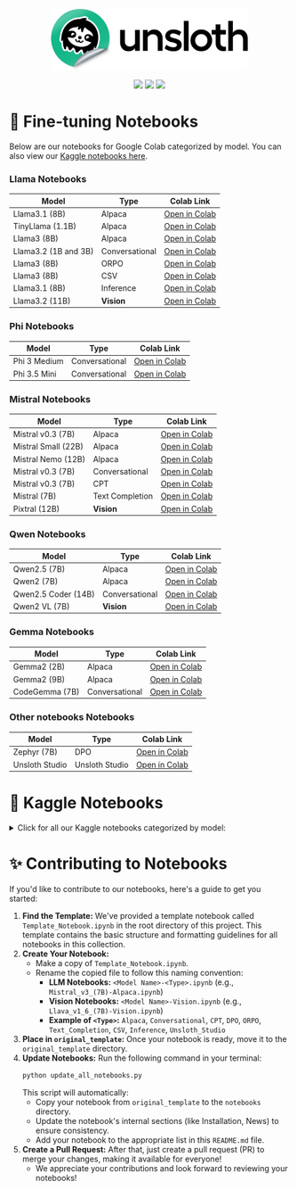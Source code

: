 <div align="center">

  <a href="https://unsloth.ai"><picture>
    <source media="(prefers-color-scheme: dark)" srcset="https://raw.githubusercontent.com/unslothai/unsloth/main/images/unsloth%20logo%20white%20text.png">
    <source media="(prefers-color-scheme: light)" srcset="https://raw.githubusercontent.com/unslothai/unsloth/main/images/unsloth%20logo%20black%20text.png">
    <img alt="unsloth logo" src="https://raw.githubusercontent.com/unslothai/unsloth/main/images/unsloth%20logo%20black%20text.png" height="110" style="max-width: 100%;">
  </picture></a>
  
<a href="https://colab.research.google.com/drive/1Ys44kVvmeZtnICzWz0xgpRnrIOjZAuxp?usp=sharing"><img src="https://raw.githubusercontent.com/unslothai/unsloth/main/images/start free finetune button.png" height="48"></a>
<a href="https://discord.gg/unsloth"><img src="https://raw.githubusercontent.com/unslothai/unsloth/main/images/Discord button.png" height="48"></a>
<a href="https://docs.unsloth.ai"><img src="https://raw.githubusercontent.com/unslothai/unsloth/refs/heads/main/images/Documentation%20Button.png" height="48"></a>

</div>

# 📒 Fine-tuning Notebooks
Below are our notebooks for Google Colab categorized by model.
You can also view our [Kaggle notebooks here](https://github.com/unslothai/notebooks/#Kaggle-Notebooks).

### Llama Notebooks
| Model | Type | Colab Link | 
| --- | --- | --- | 
| Llama3.1 (8B) | Alpaca | [Open in Colab](https://colab.research.google.com/github/unslothai/notebooks/blob/main/notebooks/Llama3.1_(8B)-Alpaca.ipynb)
| TinyLlama (1.1B) | Alpaca | [Open in Colab](https://colab.research.google.com/github/unslothai/notebooks/blob/main/notebooks/TinyLlama_(1.1B)-Alpaca.ipynb)
| Llama3 (8B) | Alpaca | [Open in Colab](https://colab.research.google.com/github/unslothai/notebooks/blob/main/notebooks/Llama3_(8B)-Alpaca.ipynb)
| Llama3.2 (1B and 3B) | Conversational | [Open in Colab](https://colab.research.google.com/github/unslothai/notebooks/blob/main/notebooks/Llama3.2_(1B_and_3B)-Conversational.ipynb)
| Llama3 (8B) | ORPO | [Open in Colab](https://colab.research.google.com/github/unslothai/notebooks/blob/main/notebooks/Llama3_(8B)-ORPO.ipynb)
| Llama3 (8B) | CSV | [Open in Colab](https://colab.research.google.com/github/unslothai/notebooks/blob/main/notebooks/Llama3_(8B)-CSV.ipynb)
| Llama3.1 (8B) | Inference | [Open in Colab](https://colab.research.google.com/github/unslothai/notebooks/blob/main/notebooks/Llama3.1_(8B)-Inference.ipynb)
| Llama3.2 (11B) | **Vision** | [Open in Colab](https://colab.research.google.com/github/unslothai/notebooks/blob/main/notebooks/Llama3.2_(11B)-Vision.ipynb)

### Phi Notebooks
| Model | Type | Colab Link | 
| --- | --- | --- | 
| Phi 3 Medium | Conversational | [Open in Colab](https://colab.research.google.com/github/unslothai/notebooks/blob/main/notebooks/Phi_3_Medium-Conversational.ipynb)
| Phi 3.5 Mini | Conversational | [Open in Colab](https://colab.research.google.com/github/unslothai/notebooks/blob/main/notebooks/Phi_3.5_Mini-Conversational.ipynb)

### Mistral Notebooks
| Model | Type | Colab Link | 
| --- | --- | --- | 
| Mistral v0.3 (7B) | Alpaca | [Open in Colab](https://colab.research.google.com/github/unslothai/notebooks/blob/main/notebooks/Mistral_v0.3_(7B)-Alpaca.ipynb)
| Mistral Small (22B) | Alpaca | [Open in Colab](https://colab.research.google.com/github/unslothai/notebooks/blob/main/notebooks/Mistral_Small_(22B)-Alpaca.ipynb)
| Mistral Nemo (12B) | Alpaca | [Open in Colab](https://colab.research.google.com/github/unslothai/notebooks/blob/main/notebooks/Mistral_Nemo_(12B)-Alpaca.ipynb)
| Mistral v0.3 (7B) | Conversational | [Open in Colab](https://colab.research.google.com/github/unslothai/notebooks/blob/main/notebooks/Mistral_v0.3_(7B)-Conversational.ipynb)
| Mistral v0.3 (7B) | CPT | [Open in Colab](https://colab.research.google.com/github/unslothai/notebooks/blob/main/notebooks/Mistral_v0.3_(7B)-CPT.ipynb)
| Mistral (7B) | Text Completion | [Open in Colab](https://colab.research.google.com/github/unslothai/notebooks/blob/main/notebooks/Mistral_(7B)-Text_Completion.ipynb)
| Pixtral (12B) | **Vision** | [Open in Colab](https://colab.research.google.com/github/unslothai/notebooks/blob/main/notebooks/Pixtral_(12B)-Vision.ipynb)

### Qwen Notebooks
| Model | Type | Colab Link | 
| --- | --- | --- | 
| Qwen2.5 (7B) | Alpaca | [Open in Colab](https://colab.research.google.com/github/unslothai/notebooks/blob/main/notebooks/Qwen2.5_(7B)-Alpaca.ipynb)
| Qwen2 (7B) | Alpaca | [Open in Colab](https://colab.research.google.com/github/unslothai/notebooks/blob/main/notebooks/Qwen2_(7B)-Alpaca.ipynb)
| Qwen2.5 Coder (14B) | Conversational | [Open in Colab](https://colab.research.google.com/github/unslothai/notebooks/blob/main/notebooks/Qwen2.5_Coder_(14B)-Conversational.ipynb)
| Qwen2 VL (7B) | **Vision** | [Open in Colab](https://colab.research.google.com/github/unslothai/notebooks/blob/main/notebooks/Qwen2_VL_(7B)-Vision.ipynb)

### Gemma Notebooks
| Model | Type | Colab Link | 
| --- | --- | --- | 
| Gemma2 (2B) | Alpaca | [Open in Colab](https://colab.research.google.com/github/unslothai/notebooks/blob/main/notebooks/Gemma2_(2B)-Alpaca.ipynb)
| Gemma2 (9B) | Alpaca | [Open in Colab](https://colab.research.google.com/github/unslothai/notebooks/blob/main/notebooks/Gemma2_(9B)-Alpaca.ipynb)
| CodeGemma (7B) | Conversational | [Open in Colab](https://colab.research.google.com/github/unslothai/notebooks/blob/main/notebooks/CodeGemma_(7B)-Conversational.ipynb)

### Other notebooks Notebooks
| Model | Type | Colab Link | 
| --- | --- | --- | 
| Zephyr (7B) | DPO | [Open in Colab](https://colab.research.google.com/github/unslothai/notebooks/blob/main/notebooks/Zephyr_(7B)-DPO.ipynb)
| Unsloth Studio | Unsloth Studio | [Open in Colab](https://colab.research.google.com/github/unslothai/notebooks/blob/main/notebooks/Unsloth_Studio.ipynb)

# 📒 Kaggle Notebooks
<details>
  <summary>   
Click for all our Kaggle notebooks categorized by model:
  </summary>

### Llama Notebooks
| Model | Type | Kaggle Link | 
| --- | --- | --- | 
| TinyLlama (1.1B) | Alpaca | [Open in Kaggle](https://www.kaggle.com/notebooks/welcome?src=https://github.com/unslothai/notebooks/blob/main/notebooks/Kaggle-TinyLlama_(1.1B)-Alpaca.ipynb&accelerator=nvidiaTeslaT4)
| Llama3.1 (8B) | Alpaca | [Open in Kaggle](https://www.kaggle.com/notebooks/welcome?src=https://github.com/unslothai/notebooks/blob/main/notebooks/Kaggle-Llama3.1_(8B)-Alpaca.ipynb&accelerator=nvidiaTeslaT4)
| Llama3 (8B) | Alpaca | [Open in Kaggle](https://www.kaggle.com/notebooks/welcome?src=https://github.com/unslothai/notebooks/blob/main/notebooks/Kaggle-Llama3_(8B)-Alpaca.ipynb&accelerator=nvidiaTeslaT4)
| Llama3.2 (1B and 3B) | Conversational | [Open in Kaggle](https://www.kaggle.com/notebooks/welcome?src=https://github.com/unslothai/notebooks/blob/main/notebooks/Kaggle-Llama3.2_(1B_and_3B)-Conversational.ipynb&accelerator=nvidiaTeslaT4)
| Llama3 (8B) | ORPO | [Open in Kaggle](https://www.kaggle.com/notebooks/welcome?src=https://github.com/unslothai/notebooks/blob/main/notebooks/Kaggle-Llama3_(8B)-ORPO.ipynb&accelerator=nvidiaTeslaT4)
| Llama3 (8B) | CSV | [Open in Kaggle](https://www.kaggle.com/notebooks/welcome?src=https://github.com/unslothai/notebooks/blob/main/notebooks/Kaggle-Llama3_(8B)-CSV.ipynb&accelerator=nvidiaTeslaT4)
| Llama3.1 (8B) | Inference | [Open in Kaggle](https://www.kaggle.com/notebooks/welcome?src=https://github.com/unslothai/notebooks/blob/main/notebooks/Kaggle-Llama3.1_(8B)-Inference.ipynb&accelerator=nvidiaTeslaT4)
| Llama3.2 (11B) | **Vision** | [Open in Kaggle](https://www.kaggle.com/notebooks/welcome?src=https://github.com/unslothai/notebooks/blob/main/notebooks/Kaggle-Llama3.2_(11B)-Vision.ipynb&accelerator=nvidiaTeslaT4)

### Phi Notebooks
| Model | Type | Kaggle Link | 
| --- | --- | --- | 
| Phi 3.5 Mini | Conversational | [Open in Kaggle](https://www.kaggle.com/notebooks/welcome?src=https://github.com/unslothai/notebooks/blob/main/notebooks/Kaggle-Phi_3.5_Mini-Conversational.ipynb&accelerator=nvidiaTeslaT4)
| Phi 3 Medium | Conversational | [Open in Kaggle](https://www.kaggle.com/notebooks/welcome?src=https://github.com/unslothai/notebooks/blob/main/notebooks/Kaggle-Phi_3_Medium-Conversational.ipynb&accelerator=nvidiaTeslaT4)

### Mistral Notebooks
| Model | Type | Kaggle Link | 
| --- | --- | --- | 
| Mistral Small (22B) | Alpaca | [Open in Kaggle](https://www.kaggle.com/notebooks/welcome?src=https://github.com/unslothai/notebooks/blob/main/notebooks/Kaggle-Mistral_Small_(22B)-Alpaca.ipynb&accelerator=nvidiaTeslaT4)
| Mistral Nemo (12B) | Alpaca | [Open in Kaggle](https://www.kaggle.com/notebooks/welcome?src=https://github.com/unslothai/notebooks/blob/main/notebooks/Kaggle-Mistral_Nemo_(12B)-Alpaca.ipynb&accelerator=nvidiaTeslaT4)
| Mistral v0.3 (7B) | Alpaca | [Open in Kaggle](https://www.kaggle.com/notebooks/welcome?src=https://github.com/unslothai/notebooks/blob/main/notebooks/Kaggle-Mistral_v0.3_(7B)-Alpaca.ipynb&accelerator=nvidiaTeslaT4)
| Mistral v0.3 (7B) | Conversational | [Open in Kaggle](https://www.kaggle.com/notebooks/welcome?src=https://github.com/unslothai/notebooks/blob/main/notebooks/Kaggle-Mistral_v0.3_(7B)-Conversational.ipynb&accelerator=nvidiaTeslaT4)
| Mistral v0.3 (7B) | CPT | [Open in Kaggle](https://www.kaggle.com/notebooks/welcome?src=https://github.com/unslothai/notebooks/blob/main/notebooks/Kaggle-Mistral_v0.3_(7B)-CPT.ipynb&accelerator=nvidiaTeslaT4)
| Mistral (7B) | Text Completion | [Open in Kaggle](https://www.kaggle.com/notebooks/welcome?src=https://github.com/unslothai/notebooks/blob/main/notebooks/Kaggle-Mistral_(7B)-Text_Completion.ipynb&accelerator=nvidiaTeslaT4)
| Pixtral (12B) | **Vision** | [Open in Kaggle](https://www.kaggle.com/notebooks/welcome?src=https://github.com/unslothai/notebooks/blob/main/notebooks/Kaggle-Pixtral_(12B)-Vision.ipynb&accelerator=nvidiaTeslaT4)

### Qwen Notebooks
| Model | Type | Kaggle Link | 
| --- | --- | --- | 
| Qwen2 (7B) | Alpaca | [Open in Kaggle](https://www.kaggle.com/notebooks/welcome?src=https://github.com/unslothai/notebooks/blob/main/notebooks/Kaggle-Qwen2_(7B)-Alpaca.ipynb&accelerator=nvidiaTeslaT4)
| Qwen2.5 (7B) | Alpaca | [Open in Kaggle](https://www.kaggle.com/notebooks/welcome?src=https://github.com/unslothai/notebooks/blob/main/notebooks/Kaggle-Qwen2.5_(7B)-Alpaca.ipynb&accelerator=nvidiaTeslaT4)
| Qwen2.5 Coder (14B) | Conversational | [Open in Kaggle](https://www.kaggle.com/notebooks/welcome?src=https://github.com/unslothai/notebooks/blob/main/notebooks/Kaggle-Qwen2.5_Coder_(14B)-Conversational.ipynb&accelerator=nvidiaTeslaT4)
| Qwen2 VL (7B) | **Vision** | [Open in Kaggle](https://www.kaggle.com/notebooks/welcome?src=https://github.com/unslothai/notebooks/blob/main/notebooks/Kaggle-Qwen2_VL_(7B)-Vision.ipynb&accelerator=nvidiaTeslaT4)

### Gemma Notebooks
| Model | Type | Kaggle Link | 
| --- | --- | --- | 
| Gemma2 (2B) | Alpaca | [Open in Kaggle](https://www.kaggle.com/notebooks/welcome?src=https://github.com/unslothai/notebooks/blob/main/notebooks/Kaggle-Gemma2_(2B)-Alpaca.ipynb&accelerator=nvidiaTeslaT4)
| Gemma2 (9B) | Alpaca | [Open in Kaggle](https://www.kaggle.com/notebooks/welcome?src=https://github.com/unslothai/notebooks/blob/main/notebooks/Kaggle-Gemma2_(9B)-Alpaca.ipynb&accelerator=nvidiaTeslaT4)
| CodeGemma (7B) | Conversational | [Open in Kaggle](https://www.kaggle.com/notebooks/welcome?src=https://github.com/unslothai/notebooks/blob/main/notebooks/Kaggle-CodeGemma_(7B)-Conversational.ipynb&accelerator=nvidiaTeslaT4)

### Other notebooks Notebooks
| Model | Type | Kaggle Link | 
| --- | --- | --- | 
| Zephyr (7B) | DPO | [Open in Kaggle](https://www.kaggle.com/notebooks/welcome?src=https://github.com/unslothai/notebooks/blob/main/notebooks/Kaggle-Zephyr_(7B)-DPO.ipynb&accelerator=nvidiaTeslaT4)
| Unsloth Studio | Unsloth Studio | [Open in Kaggle](https://www.kaggle.com/notebooks/welcome?src=https://github.com/unslothai/notebooks/blob/main/notebooks/Kaggle-Unsloth_Studio.ipynb&accelerator=nvidiaTeslaT4)

</details>

<!-- Last updated on: 2024-12-24 16:47:17 -->
<!-- End of Notebook Links -->

# ✨ Contributing to Notebooks
If you'd like to contribute to our notebooks, here's a guide to get you started:

1. **Find the Template:**  We've provided a template notebook called `Template_Notebook.ipynb` in the root directory of this project. This template contains the basic structure and formatting guidelines for all notebooks in this collection.
2. **Create Your Notebook:**
    *   Make a copy of `Template_Notebook.ipynb`.
    *   Rename the copied file to follow this naming convention:
        *   **LLM Notebooks:** `<Model Name>-<Type>.ipynb` (e.g., `Mistral_v3_(7B)-Alpaca.ipynb`)
        *   **Vision Notebooks:** `<Model Name>-Vision.ipynb` (e.g., `Llava_v1_6_(7B)-Vision.ipynb`)
        *   **Example of `<Type>`:** `Alpaca`, `Conversational`, `CPT`, `DPO`, `ORPO`, `Text_Completion`, `CSV`, `Inference`, `Unsloth_Studio`
    <!-- *   Modify the content of your notebook, adding your code, explanations, and any other relevant information. Make sure to follow the structure and guidelines from the template. -->
3. **Place in `original_template`:** Once your notebook is ready, move it to the `original_template` directory.
4. **Update Notebooks:** Run the following command in your terminal:
    ```bash
    python update_all_notebooks.py
    ```
    This script will automatically:
    *   Copy your notebook from `original_template` to the `notebooks` directory.
    *   Update the notebook's internal sections (like Installation, News) to ensure consistency.
    *   Add your notebook to the appropriate list in this `README.md` file.
5. **Create a Pull Request:** After that, just create a pull request (PR) to merge your changes, making it available for everyone!
    *   We appreciate your contributions and look forward to reviewing your notebooks!
